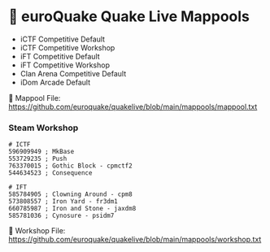 # 🔱 euroQuake Quake Live Mappools
- iCTF Competitive Default
- iCTF Competitive Workshop
- iFT Competitive Default
- iFT Competitive Workshop
- Clan Arena Competitive Default
- iDom Arcade Default

🔗 Mappool File: https://github.com/euroquake/quakelive/blob/main/mappools/mappool.txt

### Steam Workshop
```
# ICTF
596909949 ; MkBase
553729235 ; Push
763370015 ; Gothic Block - cpmctf2
544634523 ; Consequence

# IFT
585784905 ; Clowning Around - cpm8
573808557 ; Iron Yard - fr3dm1
660785987 ; Iron and Stone - jaxdm8
585781036 ; Cynosure - psidm7
```
🔗 Workshop File: https://github.com/euroquake/quakelive/blob/main/mappools/workshop.txt  
